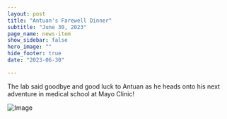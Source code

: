 ```yaml
---
layout: post
title: "Antuan's Farewell Dinner"
subtitle: "June 30, 2023"
page_name: news-item
show_sidebar: false
hero_image: ""
hide_footer: true
date: "2023-06-30"

---
```


The lab said goodbye and good luck to Antuan as he heads onto his next adventure in medical school at Mayo Clinic!

![Image](https://compbio.hms.harvard.edu/sites/projects.iq.harvard.edu/files/styles/os_files_xxlarge/public/parklab/files/20230630_180811.jpg?m=1690482808&itok=iEJ3S-dI)

